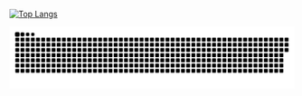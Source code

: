 
[![Top Langs](https://github-readme-stats.vercel.app/api/top-langs/?username=peaceofsense&theme=dark&show_private=true)](https://github.com/anuraghazra/github-readme-stats)


<picture>
  <source media="(prefers-color-scheme: dark)" srcset="https://raw.githubusercontent.com/peaceofsense/peaceofsense/output/github-contribution-grid-snake-dark.svg">
  <source media="(prefers-color-scheme: light)" srcset="https://raw.githubusercontent.com/peaceofsense/peaceofsense/output/github-contribution-grid-snake.svg">
  <img alt="github contribution grid snake animation" src="https://raw.githubusercontent.com/peaceofsense/peaceofsense/output/github-contribution-grid-snake.svg">
</picture>



